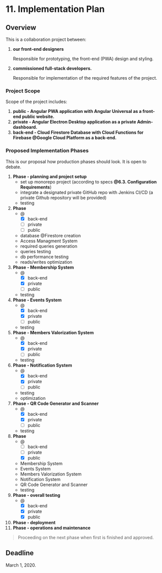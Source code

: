 # 11. Implementation Plan

## Overview

This is a collaboration project between:

1. **our front-end designers**

   Responsible for prototyping, the front-end \(PWA\) design and styling.

2. **commissioned full-stack developers.**

   Responsible for implementation of the required features of the project.

### Project Scope

Scope of the project includes:

1. **public - Angular PWA application with Angular Universal as a front-end public website.**
2. **private - Angular Electron Desktop application as a private Admin-dashboard.**
3. **back-end - Cloud Firestore Database with Cloud Functions for Firebase @Google Cloud Platform as a back-end.**

### Proposed Implementation Phases

This is our proposal how production phases should look. It is open to debate.

1. **Phase - planning and project setup**
   * set up monorepo project \(according to specs **@6.3. Configuration Requirements**\)
   * integrate a designated private GitHub repo with Jenkins CI/CD \(a private Github repository will be provided\)
   * testing
2. **Phase**
   * @
     * [x] back-end
     * [ ] private
     * [ ] public
   * database @Firestore creation
   * Access Managment System
   * required queries generation
   * queries testing
   * db performance testing
   * reads/writes optimization
3. **Phase - Membership System**
   * @
     * [x] back-end
     * [x] private
     * [ ] public
   * testing
4. **Phase - Events System**
   * @
     * [x] back-end
     * [x] private
     * [ ] public
   * testing
5. **Phase - Members Valorization System**
   * @
     * [x] back-end
     * [x] private
     * [ ] public
   * testing
6. **Phase - Notification System**
   * @
     * [x] back-end
     * [x] private
     * [ ] public
   * testing
   * optimization
7. **Phase - QR Code Generator and Scanner**
   * @
     * [x] back-end
     * [x] private
     * [ ] public
   * testing
8. **Phase**
   * @
     * [ ] back-end
     * [ ] private
     * [x] public
   * Membership System
   * Events System
   * Members Valorization System
   * Notification System
   * QR Code Generator and Scanner
   * testing
9. **Phase - overall testing**
   * @
     * [x] back-end
     * [x] private
     * [x] public
10. **Phase - deployment**
11. **Phase - operations and maintenance**

> Proceeding on the next phase when first is finished and approved.

## Deadline

March 1, 2020.


